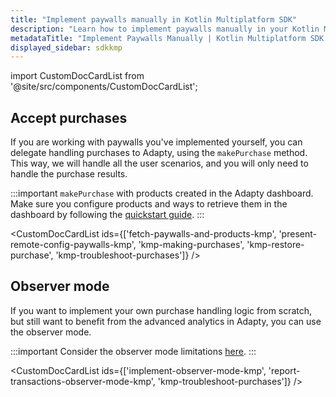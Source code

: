 ```yaml
---
title: "Implement paywalls manually in Kotlin Multiplatform SDK"
description: "Learn how to implement paywalls manually in your Kotlin Multiplatform app with Adapty SDK."
metadataTitle: "Implement Paywalls Manually | Kotlin Multiplatform SDK | Adapty Docs"
displayed_sidebar: sdkkmp
---
```


import CustomDocCardList from '@site/src/components/CustomDocCardList';

## Accept purchases

If you are working with paywalls you've implemented yourself, you can delegate handling purchases to Adapty, using the `makePurchase` method. This way, we will handle all the user scenarios, and you will only need to handle the purchase results.

:::important
`makePurchase` with products created in the Adapty dashboard. Make sure you configure products and ways to retrieve them in the dashboard by following the [quickstart guide](quickstart).
:::

<CustomDocCardList ids={['fetch-paywalls-and-products-kmp', 'present-remote-config-paywalls-kmp', 'kmp-making-purchases', 'kmp-restore-purchase', 'kmp-troubleshoot-purchases']} />

## Observer mode

If you want to implement your own purchase handling logic from scratch, but still want to benefit from the advanced analytics in Adapty, you can use the observer mode.

:::important
Consider the observer mode limitations [here](observer-vs-full-mode).
:::

<CustomDocCardList ids={['implement-observer-mode-kmp', 'report-transactions-observer-mode-kmp', 'kmp-troubleshoot-purchases']} />
